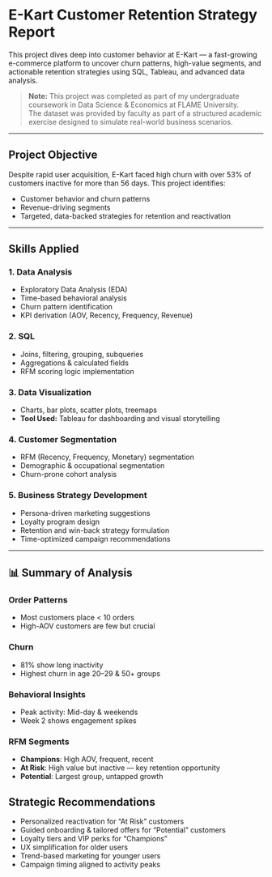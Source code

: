 # E-Kart Customer Retention Strategy Report

This project dives deep into customer behavior at E-Kart — a fast-growing e-commerce platform to uncover churn patterns, high-value segments, and actionable retention strategies using SQL, Tableau, and advanced data analysis.
 >**Note:** This project was completed as part of my undergraduate coursework in Data Science & Economics at FLAME University.  
> The dataset was provided by faculty as part of a structured academic exercise designed to simulate real-world business scenarios.
---

## Project Objective

Despite rapid user acquisition, E-Kart faced high churn with over 53% of customers inactive for more than 56 days. This project identifies:

- Customer behavior and churn patterns
- Revenue-driving segments
- Targeted, data-backed strategies for retention and reactivation

---


## Skills Applied

### 1. **Data Analysis**
- Exploratory Data Analysis (EDA)
- Time-based behavioral analysis
- Churn pattern identification
- KPI derivation (AOV, Recency, Frequency, Revenue)

### 2. **SQL**
- Joins, filtering, grouping, subqueries
- Aggregations & calculated fields
- RFM scoring logic implementation

### 3. **Data Visualization**
- Charts, bar plots, scatter plots, treemaps
- **Tool Used:** Tableau for dashboarding and visual storytelling

### 4. **Customer Segmentation**
- RFM (Recency, Frequency, Monetary) segmentation
- Demographic & occupational segmentation
- Churn-prone cohort analysis

### 5. **Business Strategy Development**
- Persona-driven marketing suggestions
- Loyalty program design
- Retention and win-back strategy formulation
- Time-optimized campaign recommendations

---

## 📊 Summary of Analysis
### Order Patterns
- Most customers place < 10 orders
- High-AOV customers are few but crucial

### Churn
- 81% show long inactivity
- Highest churn in age 20–29 & 50+ groups

### Behavioral Insights
- Peak activity: Mid-day & weekends
- Week 2 shows engagement spikes

### RFM Segments
- **Champions**: High AOV, frequent, recent
- **At Risk**: High value but inactive — key retention opportunity
- **Potential**: Largest group, untapped growth

## Strategic Recommendations

- Personalized reactivation for “At Risk” customers
- Guided onboarding & tailored offers for “Potential” customers
- Loyalty tiers and VIP perks for “Champions”
- UX simplification for older users
- Trend-based marketing for younger users
- Campaign timing aligned to activity peaks
